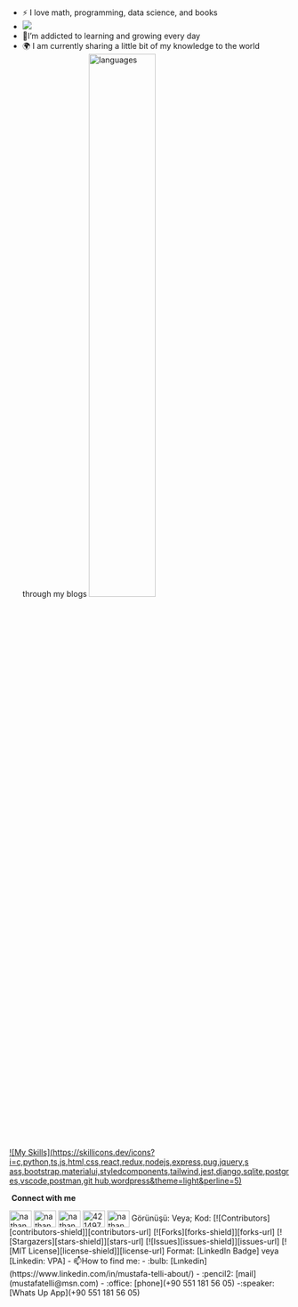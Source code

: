 - :zap: I love math, programming, data science, and books
- ![](https://komarev.com/ghpvc/?username=mustafa-telli-about)
- 🌱I’m addicted to learning and growing every day
- :earth_africa: I am currently sharing a little bit of my knowledge to
the world through my blogs
<img
src="https://github-readme-stats.vercel.app/api/top-langs/?username=nathanColton&theme=chartr
euse-dark&layout=compact" alt="languages" width="50%">

[![My
Skills](https://skillicons.dev/icons?i=c,python,ts,js,html,css,react,redux,nodejs,express,pug,jquery,s
ass,bootstrap,materialui,styledcomponents,tailwind,jest,django,sqlite,postgres,vscode,postman,git
hub,wordpress&theme=light&perline=5)](https://skillicons.dev)


&nbsp;**Connect with me**
<p align="left">
<a href="https://dev.to/nathanColton" target="blank"><img align="center"
src="https://cdn.jsdelivr.net/npm/simple-icons@3.0.1/icons/dev-dot-to.svg" alt="nathanColton" height="30"
width="40" /></a>
<a href="https://twitter.com/nathanColton" target="blank"><img align="center"
src="https://raw.githubusercontent.com/nathanColton/github-profile-readme-generator/master/src/images/ico
ns/Social/twitter.svg" alt="nathanColton" height="30" width="40" /></a>
<a href="https://linkedin.com/in/nathanColton" target="blank"><img align="center"
src="https://raw.githubusercontent.com/nathanColton/github-profile-readme-generator/master/src/images/ico
ns/Social/linked-in-alt.svg" alt="nathanColton" height="30" width="40" /></a>
<a href="https://stackoverflow.com/users/123456" target="blank"><img align="center"
src="https://raw.githubusercontent.com/nathanColton/github-profile-readme-generator/master/src/images/ico
ns/Social/stack-overflow.svg" alt="4214976" height="30" width="40" /></a>
<a href="https://instagram.com/nathanColton" target="blank"><img align="center"
src="https://raw.githubusercontent.com/nathanColton/github-profile-readme-generator/master/src/images/ico
ns/Social/instagram.svg" alt="nathanColton" height="30" width="40" /></a>
Görünüşü:
Veya;
Kod:
[![Contributors][contributors-shield]][contributors-url]
[![Forks][forks-shield]][forks-url]
[![Stargazers][stars-shield]][stars-url]
[![Issues][issues-shield]][issues-url]
[![MIT License][license-shield]][license-url]
Format: [LinkedIn Badge] veya [Linkedin: VPA]
- 📫How to find me:
- :bulb: [Lınkedin](https://www.linkedin.com/in/mustafa-telli-about/)
- :pencil2: [mail](mustafatelli@msn.com)
- :office: [phone](+90 551 181 56 05)
-:speaker:[Whats Up App](+90 551 181 56 05)
